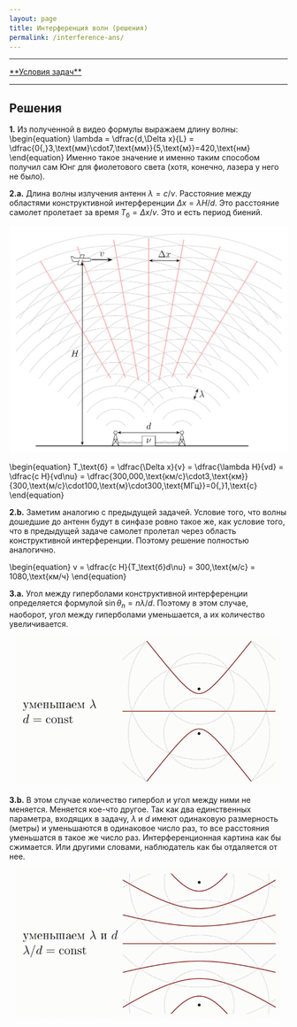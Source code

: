 ```yaml
---
layout: page
title: Интерференция волн (решения)
permalink: /interference-ans/
---
```


<hr> 
<a href="/interference">**Условия задач**</a>
<hr> 

## Решения

**1.** Из полученной в видео формулы выражаем длину волны:
\begin{equation} \lambda = \dfrac{d\,\Delta x}{L} = \dfrac{0{,}3\,\text{мм}\cdot7\,\text{мм}}{5\,\text{м}}=420\,\text{нм} \end{equation}
Именно такое значение и именно таким способом получил сам Юнг для фиолетового света (хотя, конечно, лазера у него не было).

**2.a.** Длина волны излучения антенн $\lambda=c/\nu$. Расстояние между областями конструктивной интерференции $\Delta x = \lambda H/d$. Это расстояние самолет пролетает за время $T_\text{б}=\Delta x/v$. Это и есть период биений. 

<center><img src="/images/inter-ant2.png" width="640"/></center>

\begin{equation} T_\text{б} = \dfrac{\Delta x}{v} = \dfrac{\lambda H}{vd} = \dfrac{c H}{vd\nu} = \dfrac{300\,000\,\text{км/с}\cdot3\,\text{км}}{300\,\text{м/с}\cdot100\,\text{м}\cdot300\,\text{МГц}}=0{,}1\,\text{с} \end{equation}

**2.b.** Заметим аналогию с предыдущей задачей. Условие того, что волны дошедшие до антенн будут в синфазе ровно такое же, как условие того, что в предыдущей задаче самолет пролетал через область конструктивной интерференции. Поэтому решение полностью аналогично.

\begin{equation} v = \dfrac{c H}{T_\text{б}d\nu} = 300\,\text{м/с} = 1080\,\text{км/ч} \end{equation}

**3.a.** Угол между гиперболами конструктивной интерференции определяется формулой $\sin\theta_n=n\lambda/d$. Поэтому в этом случае, наоборот, угол между гиперболами уменьшается, а их количество увеличивается.

<center><img src="/images/inter-l.gif" width="480"/></center>

**3.b.** В этом случае количество гипербол и угол между ними не меняется. Меняется кое-что другое. Так как два единственных параметра, входящих в задачу, $\lambda$ и $d$ имеют одинаковую размерность (метры) и уменьшаются в одинаковое число раз, то все расстояния уменьшатся в такое же число раз. Интерференционная картина как бы сжимается. Или другими словами, наблюдатель как бы отдаляется от нее.

<center><img src="/images/inter-dl.gif" width="480"/></center>


